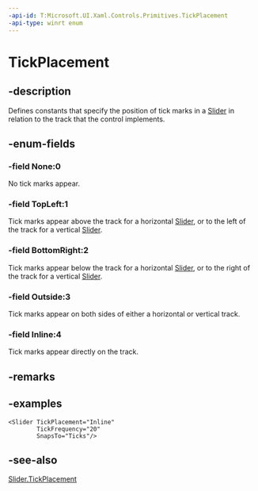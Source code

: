 ```yaml
---
-api-id: T:Microsoft.UI.Xaml.Controls.Primitives.TickPlacement
-api-type: winrt enum
---
```


<!-- Enumeration syntax
public enum Windows.UI.Xaml.Controls.Primitives.TickPlacement : int
-->

# TickPlacement

## -description
Defines constants that specify the position of tick marks in a [Slider](../microsoft.ui.xaml.controls/slider.md) in relation to the track that the control implements.

## -enum-fields
### -field None:0
No tick marks appear.

### -field TopLeft:1
Tick marks appear above the track for a horizontal [Slider](../microsoft.ui.xaml.controls/slider.md), or to the left of the track for a vertical [Slider](../microsoft.ui.xaml.controls/slider.md).

### -field BottomRight:2
Tick marks appear below the track for a horizontal [Slider](../microsoft.ui.xaml.controls/slider.md), or to the right of the track for a vertical [Slider](../microsoft.ui.xaml.controls/slider.md).

### -field Outside:3
Tick marks appear on both sides of either a horizontal or vertical track.

### -field Inline:4
Tick marks appear directly on the track.


## -remarks

## -examples


```xaml
<Slider TickPlacement="Inline"
        TickFrequency="20"
        SnapsTo="Ticks"/>
```



## -see-also
[Slider.TickPlacement](../microsoft.ui.xaml.controls/slider_tickplacement.md)
